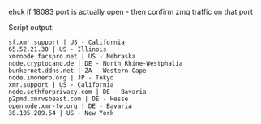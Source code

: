 ehck if 18083 port is actually open - then confirm zmq traffic on that port

Script output:

```
sf.xmr.support | US - California 
65.52.21.30 | US - Illinois 
xmrnode.facspro.net | US - Nebraska 
node.cryptocano.de | DE - North Rhine-Westphalia 
bunkernet.ddns.net | ZA - Western Cape 
node.imonero.org | JP - Tokyo 
xmr.support | US - California 
node.sethforprivacy.com | DE - Bavaria 
p2pmd.xmrvsbeast.com | DE - Hesse 
opennode.xmr-tw.org | DE - Bavaria 
38.105.209.54 | US - New York 
```
